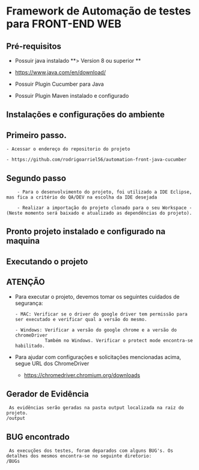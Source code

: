 
# Framework de Automação de testes para FRONT-END WEB #

## Pré-requisitos ##

* Possuir java instalado **> Version 8 ou superior **
* https://www.java.com/en/download/

* Possuir Plugin Cucumber para Java
* Possuir Plugin Maven instalado e configurado  

## Instalações e configurações do ambiente ##

 ## Primeiro passo. ##
  
    - Acessar o endereço do repositorio do projeto
 
    - https://github.com/rodrigoarriel56/automation-front-java-cucumber
 	
 ## Segundo passo ##
		
		- Para o desenvolvimento do projeto, foi utilizado a IDE Eclipse, mas fica a critério do QA/DEV na escolha da IDE desejada
 
    	- Realizar a importação do projeto clonado para o seu Workspace - (Neste momento será baixado e atualizado as dependências do projeto).
    
 ## Pronto projeto instalado e configurado na maquina

## Executando o projeto ##

 ## ATENÇÃO ##

* Para executar o projeto, devemos tomar os seguintes cuidados de segurança:

	  - MAC: Verificar se o driver do google driver tem permissão para ser executado e verificar qual a versão do mesmo.
	  
	  - Windows: Verificar a versão do google chrome e a versão do chromeDriver
	             Também no Windows. Verificar o protect mode encontra-se habilitado.
 
 * Para ajudar com configurações e solicitações mencionadas acima, segue URL dos ChromeDriver
 
 	 - https://chromedriver.chromium.org/downloads
    


## Gerador de Evidência ##

	 As evidências serão geradas na pasta output localizada na raiz do projeto.
	/output

## BUG encontrado ##

	 As execuções dos testes, foram deparados com alguns BUG's. Os detalhes dos mesmos encontra-se no seguinte diretorio:
	/BUGs
